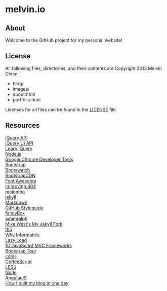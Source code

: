 melvin.io
=========

About
-----
Welcome to the GitHub project for my personal website!

License
-------
All following files, directories, and their contents are Copyright 2013 Melvin Chien:
* blog/
* images/
* about.html
* portfolio.html

Licenses for all files can be found in the [LICENSE](/LICENSE.md) file.

Resources
---------
[jQuery API](http://api.jquery.com)  
[jQuery UI API](http://api.jqueryui.com/category/all/)  
[Learn jQuery](http://learn.jquery.com)  
[Node.js](http://nodejs.org)  
[Google Chrome Developer Tools](http://developers.google.com/chrome-developer-tools/)  
[Bootstrap](http://twitter.github.com/bootstrap/)  
[Bootswatch](http://bootswatch.com/)  
[BootstrapCDN](http://www.bootstrapcdn.com/)  
[Font Awesome](http://fortawesome.github.com/Font-Awesome/)  
[Improving 404](http://webdesign.tutsplus.com/articles/user-experience-articles/improving-404-page-design/)  
[mojombo](http://github.com/mojombo/mojombo.github.com)  
[jekyll](http://github.com/mojombo/jekyll)  
[Markdown](http://daringfireball.net/projects/markdown/)  
[GitHub Styleguide](http://github.com/styleguide)  
[fancyBox](http://fancyapps.com/fancybox/)  
[adamralph](http://github.com/adamralph/adamralph.github.com)  
[Mike West's My Jekyll Fork](http://mikewest.org/2009/11/my-jekyll-fork)  
[tha](http://tha.jp/)  
[Why Informatics](http://www.soic.indiana.edu/prospective/_doc/why-info-groth.pdf)  
[Lazy Load](http://www.appelsiini.net/projects/lazyload)  
[10 JavaScript MVC Frameworks](http://codebrief.com/2012/01/the-top-10-javascript-mvc-frameworks-reviewed/)  
[Bootstrap Tour](http://sorich87.github.com/bootstrap-tour/)  
[cdnjs](http://cdnjs.com/)  
[CoffeeScript](http://coffeescript.org/)  
[LESS](http://lesscss.org/)  
[Node](http://nodejs.org/)  
[AngularJS](http://angularjs.org/)  
[How I built my blog in one day](http://erjjones.github.io/blog/How-I-built-my-blog-in-one-day/)  